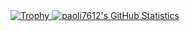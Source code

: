 
<a href="https://github.com/ryo-ma/github-profile-trophy">
  <img src="https://github-profile-trophy.vercel.app/?username=paoli7612&theme=onedark" alt="Trophy" />
</a>
<a href="https://github.com/anuraghazra/github-readme-stats">
  <img src="https://github-readme-stats.vercel.app/api?username=paoli7612&show_icons=true&theme=onedark&count_private=true" alt="paoli7612's GitHub Statistics" />
<a/>

